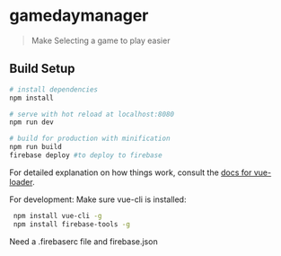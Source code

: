 # gamedaymanager

> Make Selecting a game to play easier

## Build Setup

``` bash
# install dependencies
npm install

# serve with hot reload at localhost:8080
npm run dev

# build for production with minification
npm run build
firebase deploy #to deploy to firebase
```

For detailed explanation on how things work, consult the [docs for vue-loader](http://vuejs.github.io/vue-loader).

For development:
  Make sure vue-cli is installed:

 ``` bash
  npm install vue-cli -g
  npm install firebase-tools -g
 ```

 Need a .firebaserc file and firebase.json


